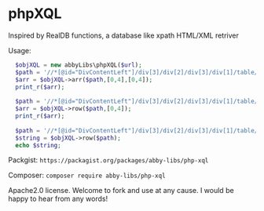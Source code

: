 # phpXQL
Inspired by RealDB functions, a database like xpath HTML/XML retriver

Usage:
```PHP
  $objXQL = new abbyLibs\phpXQL($url);
  $path = '//*[@id="DivContentLeft"]/div[3]/div[2]/div[3]/div[1]/table/tr[?]/td[?]';
  $arr = $objXQL->arr($path,[0,4],[0,4]);
  print_r($arr);
  
  $path = '//*[@id="DivContentLeft"]/div[3]/div[2]/div[3]/div[1]/table/tr[2]/td[?]';
  $arr = $objXQL->row($path,[0,4]);
  print_r($arr);
  
  $path = '//*[@id="DivContentLeft"]/div[3]/div[2]/div[3]/div[1]/table/tr[2]/td[3]';
  $string = $objXQL->row($path);
  echo $string;
```

Packgist: `https://packagist.org/packages/abby-libs/php-xql`

Composer: `composer require abby-libs/php-xql`

Apache2.0 license. Welcome to fork and use at any cause. I would be happy to hear from any words!
